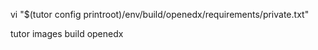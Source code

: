 vi "$(tutor config printroot)/env/build/openedx/requirements/private.txt"

tutor images build openedx